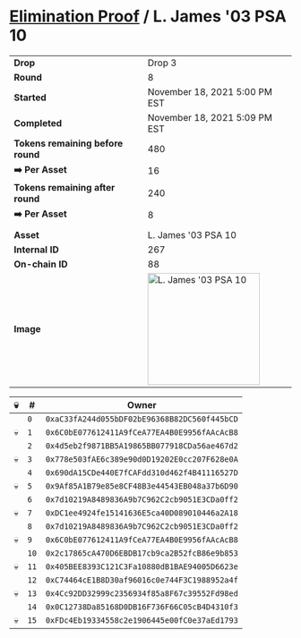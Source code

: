 # [Elimination Proof](./readme.md) / L. James &#039;03 PSA 10

|||
|---|---|
| **Drop** | Drop 3 |
| **Round** | 8 |
| **Started** | November 18, 2021 5:00 PM EST |
| **Completed** | November 18, 2021 5:09 PM EST |
| **Tokens remaining before round** | 480 |
| **➡️ Per Asset** | 16 |
| **Tokens remaining after round** | 240 |
| **➡️ Per Asset** | 8 |
| | |
| **Asset** | L. James &#039;03 PSA 10 |
| **Internal ID** | 267 |
| **On-chain ID** | 88 |
| **Image** | <img src="https://tcdn.blokpax.com/94d9199b-dc69-4c01-8613-566517e94127/4780ad94e78c2c133a9b2f39804de11f08e748f191c7e3eb5026528d8d0f4f6e.jpg" height="200" alt="L. James &#039;03 PSA 10" /> |


| 💀 | # | Owner |
| --- | --- | --- |
|  | `0` | `0xaC33fA244d055bDF02bE96368B82DC560f445bCD` |
| 💀 | `1` | `0x6C0bE077612411A9fCeA77EA4B0E9956fAAcAcB8` |
|  | `2` | `0x4d5eb2f9871BB5A19865BB077918CDa56ae467d2` |
| 💀 | `3` | `0x778e503fAE6c389e90d0D19202E0cc207F628e0A` |
|  | `4` | `0x690dA15CDe440E7fCAFdd310d462f4B41116527D` |
| 💀 | `5` | `0x9Af85A1B79e85e8CF48B3e44543EB048a37b6D90` |
|  | `6` | `0x7d10219A8489836A9b7C962C2cb9051E3CDa0ff2` |
| 💀 | `7` | `0xDC1ee4924fe15141636E5ca40D089010446a2A18` |
|  | `8` | `0x7d10219A8489836A9b7C962C2cb9051E3CDa0ff2` |
| 💀 | `9` | `0x6C0bE077612411A9fCeA77EA4B0E9956fAAcAcB8` |
|  | `10` | `0x2c17865cA470D6EBDB17cb9ca2B52fcB86e9b853` |
| 💀 | `11` | `0x405BEE8393C121C3Fa10880dB1BAE94005D6623e` |
|  | `12` | `0xC74464cE1B8D30af96016c0e744F3C1988952a4f` |
| 💀 | `13` | `0x4Cc92DD32999c2356934f85a8F67c39552Fd98ed` |
|  | `14` | `0x0C12738Da85168D0DB16F736F66C05cB4D4310f3` |
| 💀 | `15` | `0xFDc4Eb19334558c2e1906445e00fC0e37aEd1793` |
